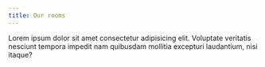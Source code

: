 ```yaml
---
title: Our rooms
---
```


Lorem ipsum dolor sit amet consectetur adipisicing elit. Voluptate veritatis nesciunt tempora impedit nam quibusdam mollitia excepturi laudantium, nisi itaque?